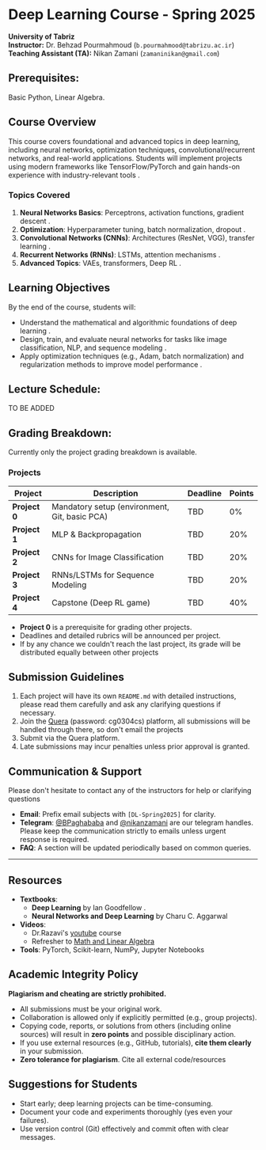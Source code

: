 
# Deep Learning Course - Spring 2025  
**University of Tabriz**  
**Instructor:** Dr. Behzad Pourmahmoud (`b.pourmahmood@tabrizu.ac.ir`)  
**Teaching Assistant (TA):** Nikan Zamani (`zamaninikan@gmail.com`)  



## **Prerequisites**:  
Basic Python, Linear Algebra. 

## **Course Overview**  
This course covers foundational and advanced topics in deep learning, including neural networks, optimization techniques, convolutional/recurrent networks, and real-world applications. Students will implement projects using modern frameworks like TensorFlow/PyTorch and gain hands-on experience with industry-relevant tools .  
### **Topics Covered**  
1. **Neural Networks Basics**: Perceptrons, activation functions, gradient descent .  
2. **Optimization**: Hyperparameter tuning, batch normalization, dropout .  
3. **Convolutional Networks (CNNs)**: Architectures (ResNet, VGG), transfer learning .  
4. **Recurrent Networks (RNNs)**: LSTMs, attention mechanisms .  
5. **Advanced Topics**: VAEs, transformers, Deep RL .  


## **Learning Objectives**  
By the end of the course, students will:  
- Understand the mathematical and algorithmic foundations of deep learning .  
- Design, train, and evaluate neural networks for tasks like image classification, NLP, and sequence modeling .  
- Apply optimization techniques (e.g., Adam, batch normalization) and regularization methods to improve model performance .  


## **Lecture Schedule**:  
TO BE ADDED


## **Grading Breakdown**:
Currently only the project grading breakdown is available.

### **Projects**  
| Project | Description | Deadline | Points |  
|---------|------------|----------|--------|  
| **Project 0** | Mandatory setup (environment, Git, basic PCA) | TBD | 0% |  
| **Project 1** | MLP & Backpropagation | TBD | 20% |  
| **Project 2** | CNNs for Image Classification | TBD | 20% |  
| **Project 3** | RNNs/LSTMs for Sequence Modeling | TBD | 20% |  
| **Project 4** | Capstone (Deep  RL game) | TBD | 40% |  

- **Project 0** is a prerequisite for grading other projects.  
- Deadlines and detailed rubrics will be announced per project.  
- If by any chance we couldn't reach the last project, its grade will be distributed equally between other projects  

## **Submission Guidelines**  
1. Each project will have its own `README.md` with detailed instructions, please read them carefully and ask any clarifying questions if necessary. 
2. Join the [Quera](https://quera.org/course/add_to_course/course/21935/) (password: cg0304cs) platform, all submissions will be handled through there, so don't email  the projects 
3. Submit via the Quera platform.  
4. Late submissions may incur penalties unless prior approval is granted.  




## **Communication & Support** 
Please don't hesitate to contact any of the instructors for help or clarifying questions
- **Email**: Prefix email subjects with `[DL-Spring2025]` for clarity. 
- **Telegram**: [@BPaghababa](https://t.me/BPaghababa) and [@nikanzamani](https://t.me/nikanzamani) are our telegram handles. Please keep the communication strictly to emails unless urgent response is required.  
- **FAQ**: A section will be updated periodically based on common queries.  
---

## **Resources**  
- **Textbooks**:  
  - **Deep Learning** by Ian Goodfellow .
  - **Neural Networks and Deep Learning** by Charu C. Aggarwal
- **Videos**:
  - Dr.Razavi's [youtube](https://www.youtube.com/@DrNaserRazavi) course
  - Refresher to [Math and Linear Algebra](https://www.youtube.com/watch?v=k0zKoTvngUY)
- **Tools**: PyTorch, Scikit-learn, NumPy, Jupyter Notebooks  


## **Academic Integrity Policy**  
**Plagiarism and cheating are strictly prohibited.**  
- All submissions must be your original work.  
- Collaboration is allowed only if explicitly permitted (e.g., group projects).  
- Copying code, reports, or solutions from others (including online sources) will result in **zero points** and possible disciplinary action.  
- If you use external resources (e.g., GitHub, tutorials), **cite them clearly** in your submission.
- **Zero tolerance for plagiarism**. Cite all external code/resources


## Suggestions for Students  
- Start early; deep learning projects can be time-consuming.  
- Document your code and experiments thoroughly (yes even your failures).  
- Use version control (Git) effectively and commit often with clear messages.  

































